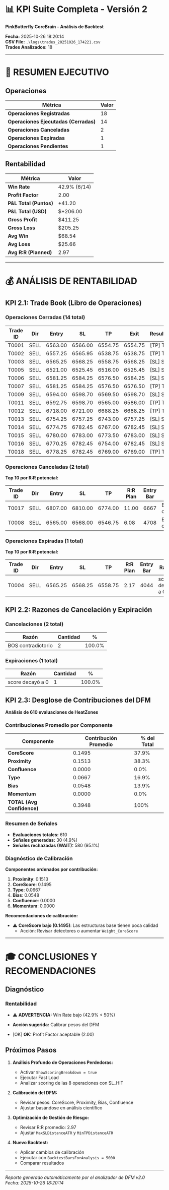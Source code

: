 # 📊 KPI Suite Completa - Versión 2
**PinkButterfly CoreBrain - Análisis de Backtest**

**Fecha:** 2025-10-26 18:20:14  
**CSV File:** `.\logs\trades_20251026_174221.csv`  
**Trades Analizados:** 18

---

# 🎯 RESUMEN EJECUTIVO

## Operaciones

| Métrica | Valor |
|---------|-------|
| **Operaciones Registradas** | 18 |
| **Operaciones Ejecutadas (Cerradas)** | 14 |
| **Operaciones Canceladas** | 2 |
| **Operaciones Expiradas** | 1 |
| **Operaciones Pendientes** | 1 |

## Rentabilidad

| Métrica | Valor |
|---------|-------|
| **Win Rate** | 42.9% (6/14) |
| **Profit Factor** | 2.00 |
| **P&L Total (Puntos)** | +41.20 |
| **P&L Total (USD)** | $+206.00 |
| **Gross Profit** | $411.25 |
| **Gross Loss** | $205.25 |
| **Avg Win** | $68.54 |
| **Avg Loss** | $25.66 |
| **Avg R:R (Planned)** | 2.97 |

---

# 💰 ANÁLISIS DE RENTABILIDAD

## KPI 2.1: Trade Book (Libro de Operaciones)

### Operaciones Cerradas (14 total)

| Trade ID | Dir | Entry | SL | TP | Exit | Resultado | P&L (pts) | P&L ($) | R:R Plan | Entry Bar | Exit Bar |
|----------|-----|-------|----|----|------|-----------|-----------|---------|----------|-----------|----------|
| T0001 | SELL | 6563.00 | 6566.00 | 6554.75 | 6554.75 | [TP] TP | +8.25 | $+41.25 | 2.75 | 3129 | 3140 |
| T0002 | SELL | 6557.25 | 6565.95 | 6538.75 | 6538.75 | [TP] TP | +18.50 | $+92.50 | 2.13 | 3915 | 3922 |
| T0003 | SELL | 6565.25 | 6568.25 | 6558.75 | 6568.25 | [SL] SL | -3.00 | $-15.00 | 2.17 | 4034 | 4037 |
| T0005 | SELL | 6521.00 | 6525.45 | 6516.00 | 6525.45 | [SL] SL | -4.45 | $-22.25 | 1.12 | 4428 | 4431 |
| T0006 | SELL | 6581.25 | 6584.25 | 6576.50 | 6584.25 | [SL] SL | -3.00 | $-15.00 | 1.58 | 4497 | 4503 |
| T0007 | SELL | 6581.25 | 6584.25 | 6576.50 | 6576.50 | [TP] TP | +4.75 | $+23.75 | 1.58 | 4503 | 4516 |
| T0009 | SELL | 6594.00 | 6598.70 | 6569.50 | 6598.70 | [SL] SL | -4.70 | $-23.50 | 5.21 | 4757 | 4773 |
| T0011 | SELL | 6592.75 | 6598.70 | 6565.00 | 6586.00 | [TP] TP | +11.75 | $+58.75 | 4.66 | 4820 | 4821 |
| T0012 | SELL | 6718.00 | 6721.00 | 6688.25 | 6688.25 | [TP] TP | +29.75 | $+148.75 | 9.92 | 5332 | 5349 |
| T0013 | SELL | 6754.25 | 6757.25 | 6743.00 | 6757.25 | [SL] SL | -3.00 | $-15.00 | 3.75 | 6205 | 6207 |
| T0014 | SELL | 6774.75 | 6782.45 | 6767.00 | 6782.45 | [SL] SL | -7.70 | $-38.50 | 1.01 | 6315 | 6329 |
| T0015 | SELL | 6780.00 | 6783.00 | 6773.50 | 6783.00 | [SL] SL | -3.00 | $-15.00 | 2.17 | 6460 | 6462 |
| T0016 | SELL | 6770.25 | 6782.45 | 6754.00 | 6782.45 | [SL] SL | -12.20 | $-61.00 | 1.33 | 6620 | 6641 |
| T0018 | SELL | 6778.25 | 6782.45 | 6769.00 | 6769.00 | [TP] TP | +9.25 | $+46.25 | 2.20 | 6742 | 6744 |


### Operaciones Canceladas (2 total)

**Top 10 por R:R potencial:**

| Trade ID | Dir | Entry | SL | TP | R:R Plan | Entry Bar | Razón |
|----------|-----|-------|----|----|----------|-----------|-------|
| T0017 | SELL | 6807.00 | 6810.00 | 6774.00 | 11.00 | 6667 | BOS contradictorio |
| T0008 | SELL | 6565.00 | 6568.00 | 6546.75 | 6.08 | 4708 | BOS contradictorio |


### Operaciones Expiradas (1 total)

**Top 10 por R:R potencial:**

| Trade ID | Dir | Entry | SL | TP | R:R Plan | Entry Bar | Razón |
|----------|-----|-------|----|----|----------|-----------|-------|
| T0004 | SELL | 6565.25 | 6568.25 | 6558.75 | 2.17 | 4044 | score decayó a 0 |


## KPI 2.2: Razones de Cancelación y Expiración

### Cancelaciones (2 total)

| Razón | Cantidad | % |
|-------|----------|---|
| BOS contradictorio | 2 | 100.0% |


### Expiraciones (1 total)

| Razón | Cantidad | % |
|-------|----------|---|
| score decayó a 0 | 1 | 100.0% |




## KPI 2.3: Desglose de Contribuciones del DFM

**Análisis de 610 evaluaciones de HeatZones**

### Contribuciones Promedio por Componente

| Componente | Contribución Promedio | % del Total |
|------------|----------------------|-------------|
| **CoreScore** | 0.1495 | 37.9% |
| **Proximity** | 0.1513 | 38.3% |
| **Confluence** | 0.0000 | 0.0% |
| **Type** | 0.0667 | 16.9% |
| **Bias** | 0.0548 | 13.9% |
| **Momentum** | 0.0000 | 0.0% |
| **TOTAL (Avg Confidence)** | 0.3948 | 100% |

### Resumen de Señales

- **Evaluaciones totales:** 610
- **Señales generadas:** 30 (4.9%)
- **Señales rechazadas (WAIT):** 580 (95.1%)

### Diagnóstico de Calibración

**Componentes ordenados por contribución:**

1. **Proximity**: 0.1513
2. **CoreScore**: 0.1495
3. **Type**: 0.0667
4. **Bias**: 0.0548
5. **Confluence**: 0.0000
6. **Momentum**: 0.0000

**Recomendaciones de calibración:**

- ⚠️ **CoreScore bajo (0.1495)**: Las estructuras base tienen poca calidad
  - Acción: Revisar detectores o aumentar `Weight_CoreScore`

---

# 🎓 CONCLUSIONES Y RECOMENDACIONES

## Diagnóstico

### Rentabilidad

- ⚠️ **ADVERTENCIA:** Win Rate bajo (42.9% < 50%)
- **Acción sugerida:** Calibrar pesos del DFM

- [OK] **OK:** Profit Factor aceptable (2.00)


## Próximos Pasos

1. **Análisis Profundo de Operaciones Perdedoras:**
   - Activar `ShowScoringBreakdown = true`
   - Ejecutar Fast Load
   - Analizar scoring de las 8 operaciones con SL_HIT

2. **Calibración del DFM:**
   - Revisar pesos: CoreScore, Proximity, Bias, Confluence
   - Ajustar basándose en análisis científico

3. **Optimización de Gestión de Riesgo:**
   - Revisar R:R promedio: 2.97
   - Ajustar `MaxSLDistanceATR` y `MinTPDistanceATR`

4. **Nuevo Backtest:**
   - Aplicar cambios de calibración
   - Ejecutar con `BacktestBarsForAnalysis = 5000`
   - Comparar resultados

---

*Reporte generado automáticamente por el analizador de DFM v2.0*  
*Fecha: 2025-10-26 18:20:14*
